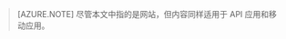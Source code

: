 <!-- not suitable for Mooncake -->

> [AZURE.NOTE] 尽管本文中指的是网站，但内容同样适用于 API 应用和移动应用。

<!---HONumber=Mooncake_0118_2016-->